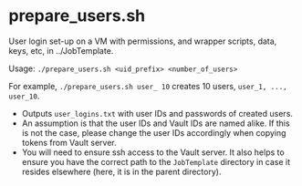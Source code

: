 # prepare_users.sh
User login set-up on a VM with permissions, and wrapper scripts, data, keys, etc, in ../JobTemplate.

Usage: `./prepare_users.sh <uid_prefix> <number_of_users>`

For example, `./prepare_users.sh user_ 10` creates 10 users, `user_1, ..., user_10`. 

- Outputs `user_logins.txt` with user IDs and passwords of created users. 
- An assumption is that the user IDs and Vault IDs are named alike. If this is not the case, please change the user IDs accordingly when copying tokens from Vault server.  
- You will need to ensure ssh access to the Vault server. It also helps to ensure you have the correct path to the `JobTemplate` directory in case it resides elsewhere (here, it is in the parent directory). 
